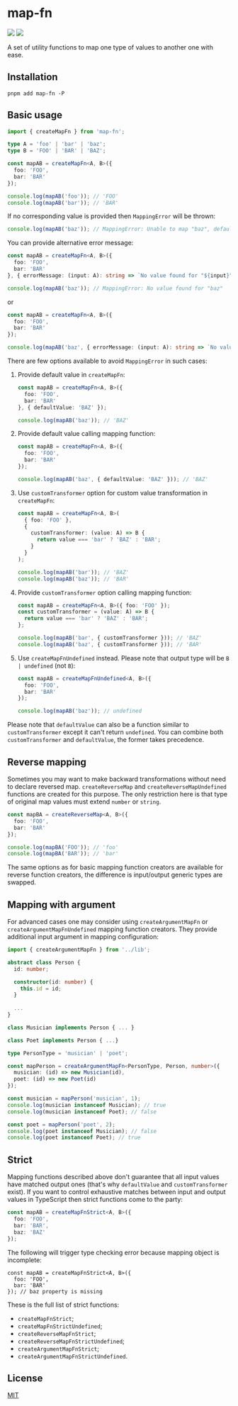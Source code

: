# map-fn

![](https://img.shields.io/npm/v/map-fn)
![](https://img.shields.io/github/license/ezze/map-fn)

A set of utility functions to map one type of values to another one with ease.

## Installation

```
pnpm add map-fn -P
```

## Basic usage

```typescript
import { createMapFn } from 'map-fn';

type A = 'foo' | 'bar' | 'baz';
type B = 'FOO' | 'BAR' | 'BAZ';

const mapAB = createMapFn<A, B>({
  foo: 'FOO',
  bar: 'BAR'
});

console.log(mapAB('foo')); // 'FOO'
console.log(mapAB('bar')); // 'BAR'
```

If no corresponding value is provided then `MappingError` will be thrown:

```typescript
console.log(mapAB('baz')); // MappingError: Unable to map "baz", default value is not provided
```

You can provide alternative error message:

```typescript
const mapAB = createMapFn<A, B>({
  foo: 'FOO',
  bar: 'BAR'
}, { errorMessage: (input: A): string => `No value found for "${input}"` });

console.log(mapAB('baz')); // MappingError: No value found for "baz" 
```

or

```typescript
const mapAB = createMapFn<A, B>({
  foo: 'FOO',
  bar: 'BAR'
});

console.log(mapAB('baz', { errorMessage: (input: A): string => `No value found for "${input}"` })); // Mapping error: No value found for "baz"
```

There are few options available to avoid `MappingError` in such cases:

1. Provide default value in `createMapFn`:

   ```typescript
   const mapAB = createMapFn<A, B>({
     foo: 'FOO',
     bar: 'BAR'
   }, { defaultValue: 'BAZ' });
   
   console.log(mapAB('baz')); // 'BAZ'
   ```

2. Provide default value calling mapping function:

   ```typescript
   const mapAB = createMapFn<A, B>({
     foo: 'FOO',
     bar: 'BAR'
   });
   
   console.log(mapAB('baz', { defaultValue: 'BAZ' })); // 'BAZ'
   ```
   
3. Use `customTransformer` option for custom value transformation in `createMapFn`:

   ```typescript
   const mapAB = createMapFn<A, B>(
     { foo: 'FOO' },
     {
       customTransformer: (value: A) => B {
         return value === 'bar' ? 'BAZ' : 'BAR';
       }
     }
   );
   
   console.log(mapAB('bar')); // 'BAZ'
   console.log(mapAB('baz')); // 'BAR'
   ```
   
4. Provide `customTransformer` option calling mapping function:

   ```typescript
   const mapAB = createMapFn<A, B>({ foo: 'FOO' });
   const customTransformer = (value: A) => B {
     return value === 'bar' ? 'BAZ' : 'BAR';
   };
   
   console.log(mapAB('bar', { customTransformer })); // 'BAZ'
   console.log(mapAB('baz', { customTransformer })); // 'BAR'
   ```

5. Use `createMapFnUndefined` instead. Please note that output type will be `B | undefined` (not `B`):

   ```typescript
   const mapAB = createMapFnUndefined<A, B>({
     foo: 'FOO',
     bar: 'BAR'
   });
   
   console.log(mapAB('baz')); // undefined
   ```
   
Please note that `defaultValue` can also be a function similar to `customTransformer` except it can't return `undefined`. You can combine both `customTransformer` and `defaultValue`, the former takes precedence.
   
## Reverse mapping

Sometimes you may want to make backward transformations without need to declare reversed map. `createReverseMap` and `createReverseMapUndefined` functions are created for this purpose. The only restriction here is that type of original map values must extend `number` or `string`.

```typescript
const mapBA = createReverseMap<A, B>({
  foo: 'FOO',
  bar: 'BAR'
});

console.log(mapBA('FOO')); // 'foo'
console.log(mapBA('BAR')); // 'bar'
```

The same options as for basic mapping function creators are available for reverse function creators, the difference is input/output generic types are swapped.

## Mapping with argument

For advanced cases one may consider using `createArgumentMapFn` or `createArgumentMapFnUndefined` mapping function creators. They provide additional input argument in mapping configuration:

```typescript
import { createArgumentMapFn } from '../lib';

abstract class Person {
  id: number;

  constructor(id: number) {
    this.id = id;
  }
  
  ...
}

class Musician implements Person { ... }

class Poet implements Person { ...}

type PersonType = 'musician' | 'poet';

const mapPerson = createArgumentMapFn<PersonType, Person, number>({
  musician: (id) => new Musician(id),
  poet: (id) => new Poet(id)
});

const musician = mapPerson('musician', 1);
console.log(musician instanceof Musician); // true
console.log(musician instanceof Poet); // false

const poet = mapPerson('poet', 2);
console.log(poet instanceof Musician); // false
console.log(poet instanceof Poet); // true
```

## Strict

Mapping functions described above don't guarantee that all input values have matched output ones (that's why `defaultValue` and `customTransformer` exist). If you want to control exhaustive matches between input and output values in TypeScript then strict functions come to the party:

```typescript
const mapAB = createMapFnStrict<A, B>({
  foo: 'FOO',
  bar: 'BAR',
  baz: 'BAZ'
});
```

The following will trigger type checking error because mapping object is incomplete:

```
const mapAB = createMapFnStrict<A, B>({
  foo: 'FOO',
  bar: 'BAR'
}); // baz property is missing
```

These is the full list of strict functions:

- `createMapFnStrict`;
- `createMapFnStrictUndefined`;
- `createReverseMapFnStrict`;
- `createReverseMapFnStrictUndefined`;
- `createArgumentMapFnStrict`;
- `createArgumentMapFnStrictUndefined`.

## License

[MIT](LICENSE.md)
